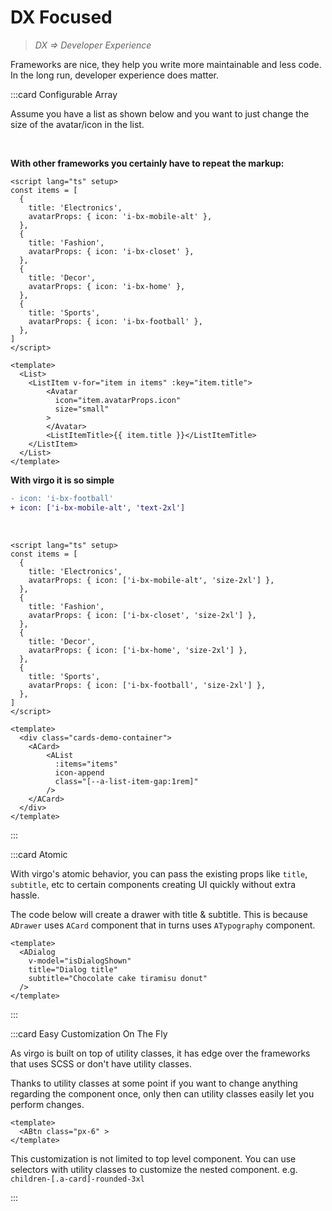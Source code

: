 <script lang="ts" setup>
const items = [
  {
    title: 'Electronics',
    avatarProps: { icon: 'i-bx-mobile-alt' },
  },
  {
    title: 'Fashion',
    avatarProps: { icon: 'i-bx-closet' },
  },
  {
    title: 'Decor',
    avatarProps: { icon: 'i-bx-home' },
  },
  {
    title: 'Sports',
    avatarProps: { icon: 'i-bx-football' },
  },
]
</script>

# DX Focused

> _DX => Developer Experience_

Frameworks are nice, they help you write more maintainable and less code. In the long run, developer experience does matter.

:::card Configurable Array

Assume you have a list as shown below and you want to just change the size of the avatar/icon in the list.

<div class="cards-demo-container">
  <ACard>
    <AList
      :items="items"
      icon-append
      class="[--a-list-item-gap:1rem]"
    />
  </ACard>
</div>

<br>

**With other frameworks you certainly have to repeat the markup:**

```vue{24-31}
<script lang="ts" setup>
const items = [
  {
    title: 'Electronics',
    avatarProps: { icon: 'i-bx-mobile-alt' },
  },
  {
    title: 'Fashion',
    avatarProps: { icon: 'i-bx-closet' },
  },
  {
    title: 'Decor',
    avatarProps: { icon: 'i-bx-home' },
  },
  {
    title: 'Sports',
    avatarProps: { icon: 'i-bx-football' },
  },
]
</script>

<template>
  <List>
    <ListItem v-for="item in items" :key="item.title">
        <Avatar
          icon="item.avatarProps.icon"
          size="small"
        >
        </Avatar>
        <ListItemTitle>{{ item.title }}</ListItemTitle>
    </ListItem>
  </List>
</template>
```

**With virgo it is so simple <i class="i-fluent-emoji-smiling-face-with-sunglasses"></i>**

```diff
- icon: 'i-bx-football'
+ icon: ['i-bx-mobile-alt', 'text-2xl']
```

<br>

```vue{5,9,13,17}
<script lang="ts" setup>
const items = [
  {
    title: 'Electronics',
    avatarProps: { icon: ['i-bx-mobile-alt', 'size-2xl'] },
  },
  {
    title: 'Fashion',
    avatarProps: { icon: ['i-bx-closet', 'size-2xl'] },
  },
  {
    title: 'Decor',
    avatarProps: { icon: ['i-bx-home', 'size-2xl'] },
  },
  {
    title: 'Sports',
    avatarProps: { icon: ['i-bx-football', 'size-2xl'] },
  },
]
</script>

<template>
  <div class="cards-demo-container">
    <ACard>
        <AList
          :items="items"
          icon-append
          class="[--a-list-item-gap:1rem]"
        />
    </ACard>
  </div>
</template>
```

:::

:::card Atomic

With virgo's atomic behavior, you can pass the existing props like `title`, `subtitle`, etc to certain components creating UI quickly without extra hassle.

The code below will create a drawer with title & subtitle. This is because `ADrawer` uses `ACard` component that in turns uses `ATypography` component.

```vue
<template>
  <ADialog
    v-model="isDialogShown"
    title="Dialog title"
    subtitle="Chocolate cake tiramisu donut"
  />
</template>
```

:::

:::card Easy Customization On The Fly

As virgo is built on top of utility classes, it has edge over the frameworks that uses SCSS or don't have utility classes.

Thanks to utility classes at some point if you want to change anything regarding the component once, only then can utility classes easily let you perform changes.

```vue
<template>
  <ABtn class="px-6" >
</template>
```

This customization is not limited to top level component. You can use selectors with utility classes to customize the nested component. e.g. `children-[.a-card]-rounded-3xl`

:::
